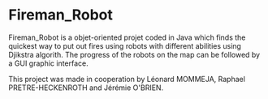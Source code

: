 # Fireman_Robot

Fireman_Robot is a objet-oriented projet coded in Java which finds the quickest way to put out fires using robots with different abilities using Djikstra algorith. 
The progress of the robots on the map can be followed by a GUI graphic interface. 

This project was made in cooperation by Léonard MOMMEJA, Raphael PRETRE-HECKENROTH and Jérémie O'BRIEN.
